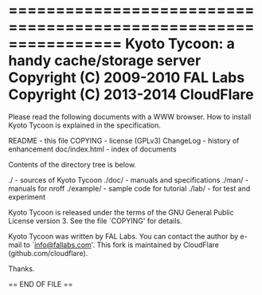 ================================================================
 Kyoto Tycoon: a handy cache/storage server
 Copyright (C) 2009-2010 FAL Labs
 Copyright (C) 2013-2014 CloudFlare
================================================================


Please read the following documents with a WWW browser.
How to install Kyoto Tycoon is explained in the specification.

  README         - this file
  COPYING        - license (GPLv3)
  ChangeLog      - history of enhancement
  doc/index.html - index of documents


Contents of the directory tree is below.

  ./             - sources of Kyoto Tycoon
  ./doc/         - manuals and specifications
  ./man/         - manuals for nroff
  ./example/     - sample code for tutorial
  ./lab/         - for test and experiment


Kyoto Tycoon is released under the terms of the GNU General Public
License version 3.  See the file `COPYING' for details.

Kyoto Tycoon was written by FAL Labs.  You can contact the author
by e-mail to `info@fallabs.com'.  This fork is maintained by
CloudFlare (github.com/cloudflare).


Thanks.



== END OF FILE ==
